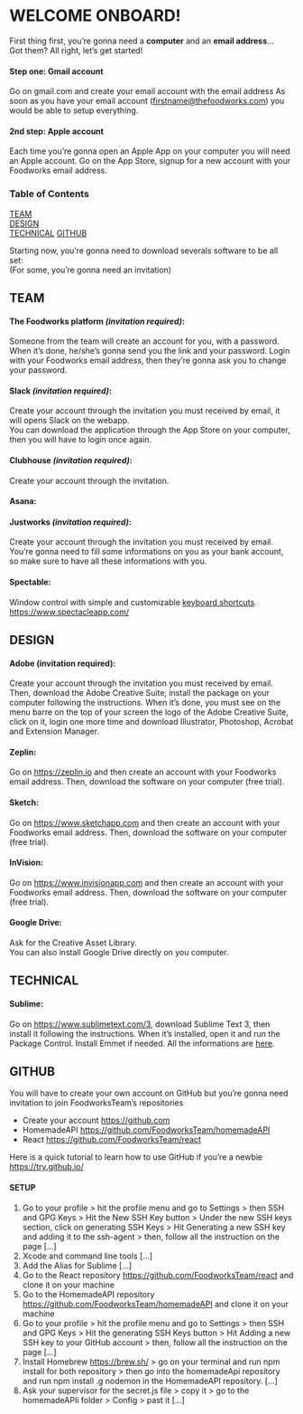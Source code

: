 # WELCOME ONBOARD!

First thing first, you’re gonna need a **computer** and an **email address**…<br>
Got them? All right, let’s get started!


#### Step one: Gmail account
Go on gmail.com and create your email account with the email address As soon as you have your email account (firstname@thefoodworks.com) you would be able to setup everything.

#### 2nd step: Apple account
Each time you’re gonna open an Apple App on your computer you will need an Apple account.
Go on the App Store, signup for a new account with your Foodworks email address.

### Table of Contents  
[TEAM](#team)  
[DESIGN](#design)  
[TECHNICAL](#technical) 
[GITHUB](#github)  

Starting now, you’re gonna need to download severals software to be all set:<br>
(For some, you’re gonna need an invitation)


## TEAM
#### The Foodworks platform *(invitation required)*:
Someone from the team will create an account for you, with a password. When it’s done, he/she’s gonna send you the link and your password. Login with your Foodworks email address, then they’re gonna ask you to change your password.

#### Slack *(invitation required)*:
Create your account through the invitation you must received by email, it will opens Slack on the webapp.<br>
You can download the application through the App Store on your computer, then you will have to login once again.

#### Clubhouse *(invitation required)*:
Create your account through the invitation.

#### Asana:

#### Justworks *(invitation required)*: 
Create your account through the invitation you must received by email.<br>
You’re gonna need to fill some informations on you as your bank account, so make sure to have all these informations with you.

#### Spectable:
Window control with simple and customizable [keyboard shortcuts](https://github.com/eczarny/spectacle#keyboard-shortcuts).<br>
https://www.spectacleapp.com/


## DESIGN
#### Adobe (invitation required):
Create your account through the invitation you must received by email. Then, download the Adobe Creative Suite, install the package on your computer following the instructions. When it’s done, you must see on the menu barre on the top of your screen the logo of the Adobe Creative Suite, click on it, login one more time and download Illustrator, Photoshop, Acrobat and Extension Manager. 

#### Zeplin:
Go on https://zeplin.io and then create an account with your Foodworks email address. Then, download the software on your computer (free trial).

#### Sketch:
Go on https://www.sketchapp.com and then create an account with your Foodworks email address. Then, download the software on your computer (free trial).

#### InVision:
Go on https://www.invisionapp.com and then create an account with your Foodworks email address. Then, download the software on your computer (free trial).

#### Google Drive:
Ask for the Creative Asset Library.<br>
You can also install Google Drive directly on you computer.


## TECHNICAL
#### Sublime: 
Go on https://www.sublimetext.com/3, download Sublime Text 3, then install it following the instructions.
When it’s installed, open it and run the Package Control.
Install Emmet if needed. All the informations are [here](https://github.com/sergeche/emmet-sublime#readme).


## GITHUB
You will have to create your own account on GitHub but you’re gonna need invitation to join FoodworksTeam’s repositories 
- Create your account https://github.com 
- HomemadeAPI https://github.com/FoodworksTeam/homemadeAPI
- React https://github.com/FoodworksTeam/react

Here is a quick tutorial to learn how to use GitHub if you’re a newbie https://try.github.io/

#### SETUP
1. Go to your profile > hit the profile menu and go to Settings > then SSH and GPG Keys > Hit the New SSH Key button > Under the new SSH keys section, click on generating SSH Keys > Hit Generating a new SSH key and adding it to the ssh-agent > then, follow all the instruction on the page […]
2. Xcode and command line tools […]
3. Add the Alias for Sublime […]  
4. Go to the React repository https://github.com/FoodworksTeam/react and clone it on your machine
5. Go to the HomemadeAPI repository https://github.com/FoodworksTeam/homemadeAPI and clone it on your machine
6. Go to your profile > hit the profile menu and go to Settings > then SSH and GPG Keys > Hit the generating SSH Keys button > Hit Adding a new SSH key to your GitHub account > then, follow all the instruction on the page [...]
7. Install Homebrew https://brew.sh/ > go on your terminal and run npm install for both repository > then go into the homemadeApi repository and run npm install .g nodemon in the HomemadeAPI repository. […] 
8. Ask your supervisor for the secret.js file > copy it > go to the homemadeAPIi folder > Config > past it […]













